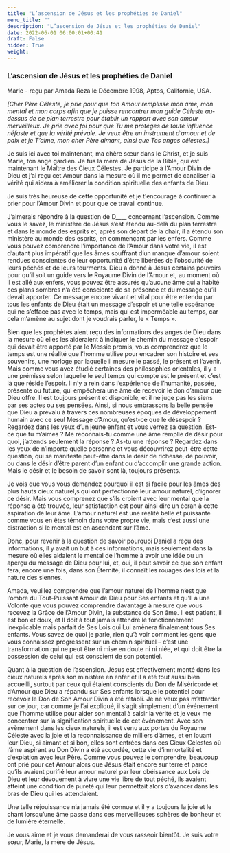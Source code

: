 ```yaml
---
title: "L’ascension de Jésus et les prophéties de Daniel"
menu_title: ""
description: "L’ascension de Jésus et les prophéties de Daniel"
date: 2022-06-01 06:00:01+00:41
draft: False
hidden: True
weight:
---
```

### L’ascension de Jésus et les prophéties de Daniel

Marie - reçu par Amada Reza le  Décembre 1998, Aptos, Californie, USA.

*[Cher Père Céleste, je prie pour que ton Amour remplisse mon âme, mon mental et mon corps afin que je puisse rencontrer mon guide Céleste au-dessus de ce plan terrestre pour établir un rapport avec son amour merveilleux. Je prie avec foi pour que Tu me protèges de toute influence néfaste et que la vérité prévale. Je veux être un instrument d’amour et de paix et je T’aime, mon cher Père aimant, ainsi que Tes anges célestes.]*

Je suis ici avec toi maintenant, ma chère sœur dans le Christ, et je suis Marie, ton ange gardien. Je fus la mère de Jésus de la Bible, qui est maintenant le Maître des Cieux Célestes. Je participe à l’Amour Divin de Dieu et j’ai reçu cet Amour dans la mesure où il me permet de canaliser la vérité qui aidera à améliorer la condition spirituelle des enfants de Dieu.

Je suis très heureuse de cette opportunité et je t'encourage à continuer à prier pour l’Amour Divin et pour que ce travail continue.

J’aimerais répondre à la question de D____ concernant l’ascension. Comme vous le savez, le ministère de Jésus s’est étendu au-delà du plan terrestre et dans le monde des esprits et, après son départ de la chair, il a étendu son ministère au monde des esprits, en commençant par les enfers. Comme vous pouvez comprendre l’importance de l’Amour dans votre vie, il est d’autant plus impératif que les âmes souffrant d’un manque d’amour soient rendues conscientes de leur opportunité d’être libérées de l’obscurité de leurs péchés et de leurs tourments. Dieu a donné à Jésus certains pouvoirs pour qu’il soit un guide vers le Royaume Divin de l’Amour et, au moment où il est allé aux enfers, vous pouvez être assurés qu’aucune âme qui a habité ces plans sombres n’a été consciente de sa présence et du message qu’il devait apporter. Ce message encore vivant et vital pour être entendu par tous les enfants de Dieu était un message d’espoir et une telle espérance qui ne s’efface pas avec le temps, mais qui est imperméable au temps, car cela m’amène au sujet dont je voudrais parler, le « Temps ».

Bien que les prophètes aient reçu des informations des anges de Dieu dans la mesure où elles les aideraient à indiquer le chemin du message d’espoir qui devait être apporté par le Messie promis, vous comprendrez que le temps est une réalité que l’homme utilise pour encadrer son histoire et ses souvenirs, une horloge par laquelle il mesure le passé, le présent et l’avenir. Mais comme vous avez étudié certaines des philosophies orientales, il y a une prémisse selon laquelle le seul temps qui compte est le présent et c’est là que réside l’espoir. Il n’y a rein dans l’expérience de l’humanité, passée, présente ou future, qui empêchera une âme de recevoir le don d’amour que Dieu offre. Il est toujours présent et disponible, et il ne juge pas les siens par ses actes ou ses pensées. Ainsi, si nous embrassons la belle pensée que Dieu a prévalu à travers ces nombreuses époques de développement humain avec ce seul Message d’Amour, qu’est-ce que le désespoir ? Regardez dans les yeux d’un jeune enfant et vous verrez sa question. Est-ce que tu m’aimes ? Me reconnais-tu comme une âme remplie de désir pour quoi, j’attends seulement la réponse ? As-tu une réponse ? Regardez dans les yeux de n’importe quelle personne et vous découvrirez peut-être cette question, qui se manifeste peut-être dans le désir de richesse, de pouvoir, ou dans le désir d’être parent d’un enfant ou d’accomplir une grande action. Mais le désir et le besoin de savoir sont là, toujours présents.

Je vois que vous vous demandez pourquoi il est si facile pour les âmes des plus hauts cieux naturel,s qui ont perfectionné leur amour naturel, d’ignorer ce désir. Mais vous comprenez que s’ils croient avec leur mental que la réponse a été trouvée, leur satisfaction est pour ainsi dire un écran à cette aspiration de leur âme. L’amour naturel est une réalité belle et puissante comme vous en êtes témoin dans votre propre vie, mais c’est aussi une distraction si le mental est en ascendant sur l’âme.

Donc, pour revenir à la question de savoir pourquoi Daniel a reçu des informations, il y avait un but à ces informations, mais seulement dans la mesure où elles aidaient le mental de l’homme à avoir une idée ou un aperçu du message de Dieu pour lui, et, oui, il peut savoir ce que son enfant fera, encore une fois, dans son Éternité, il connaît les rouages des lois et la nature des siennes.

Amada, veuillez comprendre que l’amour naturel de l’homme n’est que l’ombre du Tout-Puissant Amour de Dieu pour Ses enfants et qu’Il a une Volonté que vous pouvez comprendre davantage à mesure que vous recevez la Grâce de l’Amour Divin, la substance de Son âme. Il est patient, il est bon et doux, et Il doit à tout jamais attendre le fonctionnement inexplicable mais parfait de Ses Lois qui Lui amènera finalement tous Ses enfants. Vous savez de quoi je parle, rien qu’à voir comment les gens que vous connaissez progressent sur un chemin spirituel – c’est une transformation qui ne peut être ni mise en doute ni ni niée, et qui doit être la possession de celui qui est conscient de son potentiel.

Quant à la question de l’ascension. Jésus est effectivement monté dans les cieux naturels après son ministère en enfer et il a été tout aussi bien accueilli, surtout par ceux qui étaient conscients du Don de Miséricorde et d’Amour que Dieu a répandu sur Ses enfants lorsque le potentiel pour recevoir le Don de Son Amour Divin a été rétabli. Je ne veux pas m’attarder sur ce jour, car comme je l’ai expliqué, il s’agit simplement d’un événement que l’homme utilise pour aider son mental à saisir la vérité et je veux me concentrer sur la signification spirituelle de cet événement. Avec son avènement dans les cieux naturels, il est venu aux portes du Royaume Céleste avec la joie et la reconnaissance de milliers d’âmes, et en louant leur Dieu, si aimant et si bon, elles sont entrées dans ces Cieux Célestes où l’âme aspirant au Don Divin a été accordée, cette vie d’immortalité et d’expiation avec leur Père. Comme vous pouvez le comprendre, beaucoup ont prié pour cet Amour alors que Jésus était encore sur terre et parce qu’ils avaient purifié leur amour naturel par leur obéissance aux Lois de Dieu et leur dévouement à vivre une vie libre de tout péché, ils avaient atteint une condition de pureté qui leur permettait alors d’avancer dans les bras de Dieu qui les attendaient.

Une telle réjouissance n’a jamais été connue et il y a toujours la joie et le chant lorsqu’une âme passe dans ces merveilleuses sphères de bonheur et de lumière éternelle.

Je vous aime et je vous demanderai de vous rasseoir bientôt. Je suis votre sœur, Marie, la mère de Jésus.
